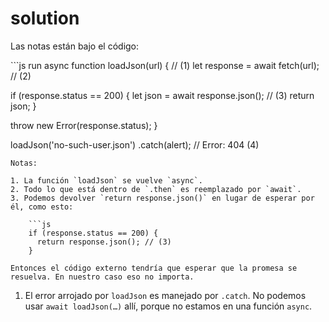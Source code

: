 # solution

Las notas están bajo el código:

\`\`\`js run async function loadJson\(url\) { // \(1\) let response = await fetch\(url\); // \(2\)

if \(response.status == 200\) { let json = await response.json\(\); // \(3\) return json; }

throw new Error\(response.status\); }

loadJson\('no-such-user.json'\) .catch\(alert\); // Error: 404 \(4\)

```text
Notas:

1. La función `loadJson` se vuelve `async`.
2. Todo lo que está dentro de `.then` es reemplazado por `await`.
3. Podemos devolver `return response.json()` en lugar de esperar por él, como esto:

    ```js
    if (response.status == 200) {
      return response.json(); // (3)
    }
```

```text
Entonces el código externo tendría que esperar que la promesa se resuelva. En nuestro caso eso no importa.
```

1. El error arrojado por `loadJson` es manejado por `.catch`. No podemos usar `await loadJson(…)` allí, porque no estamos en una función `async`.

